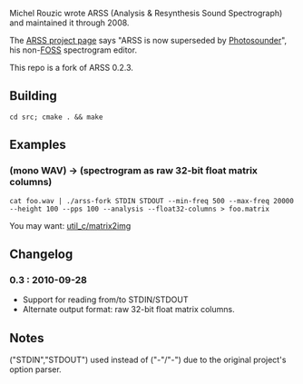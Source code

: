 
Michel Rouzic wrote ARSS (Analysis & Resynthesis Sound Spectrograph) and maintained it through 2008.

The [ARSS project page](http://arss.sourceforge.net/) says "ARSS is now superseded by [Photosounder](http://photosounder.com/)", his non-[FOSS](http://en.wikipedia.org/wiki/Free_and_open_source_software) spectrogram editor.

This repo is a fork of ARSS 0.2.3.


## Building

    cd src; cmake . && make


## Examples

### (mono WAV) &rarr; (spectrogram as raw 32-bit float matrix columns)

    cat foo.wav | ./arss-fork STDIN STDOUT --min-freq 500 --max-freq 20000 --height 100 --pps 100 --analysis --float32-columns > foo.matrix

You may want: [util_c/matrix2img](http://github.com/andrewschaaf/util_c)


## Changelog

### 0.3 : 2010-09-28

* Support for reading from/to STDIN/STDOUT
* Alternate output format: raw 32-bit float matrix columns.


## Notes

("STDIN","STDOUT") used instead of ("-"/"-") due to the original project's option parser.
